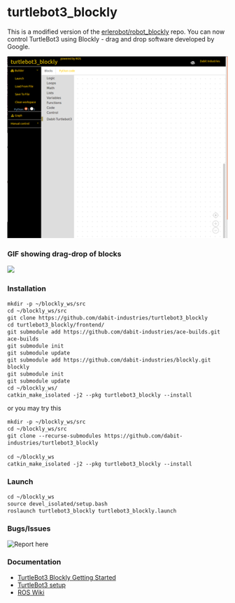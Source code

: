 # turtlebot3_blockly
This is a modified version of the [erlerobot/robot_blockly](https://github.com/erlerobot/robot_blockly.git) repo. 
You can now control TurtleBot3 using Blockly - drag and drop software developed by Google.

![](img/launchCode.png)

### GIF showing drag-drop of blocks

![](img/simpCode.gif)

### Installation

```
mkdir -p ~/blockly_ws/src
cd ~/blockly_ws/src
git clone https://github.com/dabit-industries/turtlebot3_blockly
cd turtlebot3_blockly/frontend/
git submodule add https://github.com/dabit-industries/ace-builds.git ace-builds
git submodule init
git submodule update
git submodule add https://github.com/dabit-industries/blockly.git blockly
git submodule init
git submodule update
cd ~/blockly_ws/
catkin_make_isolated -j2 --pkg turtlebot3_blockly --install
```

or you may try this

```
mkdir -p ~/blockly_ws/src
cd ~/blockly_ws/src
git clone --recurse-submodules https://github.com/dabit-industries/turtlebot3_blockly

cd ~/blockly_ws
catkin_make_isolated -j2 --pkg turtlebot3_blockly --install
```

### Launch

```
cd ~/blockly_ws
source devel_isolated/setup.bash
roslaunch turtlebot3_blockly turtlebot3_blockly.launch
```

### Bugs/Issues

![Report here](https://github.com/aravindk2604/turtlebot3_blockly/issues)

### Documentation
- [TurtleBot3 Blockly Getting Started](http://turtlebot-3-blockly-wiki.rtfd.io/)
- [TurtleBot3 setup](http://turtlebot3.robotis.com/en/latest/hardware.html)
- [ROS Wiki](http://www.ros.org) 
